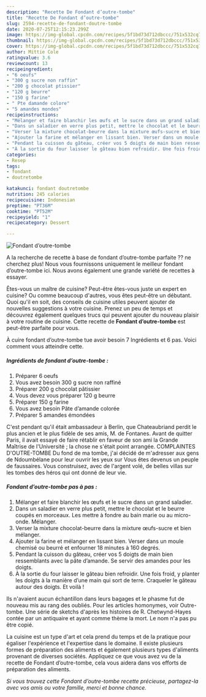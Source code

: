 ```yaml
---
description: "Recette De Fondant d’outre-tombe"
title: "Recette De Fondant d’outre-tombe"
slug: 2594-recette-de-fondant-doutre-tombe
date: 2020-07-25T12:15:23.299Z
image: https://img-global.cpcdn.com/recipes/5f1bd73d712dbccc/751x532cq70/fondant-doutre-tombe-photo-principale-de-la-recette.jpg
thumbnail: https://img-global.cpcdn.com/recipes/5f1bd73d712dbccc/751x532cq70/fondant-doutre-tombe-photo-principale-de-la-recette.jpg
cover: https://img-global.cpcdn.com/recipes/5f1bd73d712dbccc/751x532cq70/fondant-doutre-tombe-photo-principale-de-la-recette.jpg
author: Mittie Cole
ratingvalue: 3.6
reviewcount: 13
recipeingredient:
- "6 oeufs"
- "300 g sucre non raffin"
- "200 g chocolat ptissier"
- "120 g beurre"
- "150 g farine"
- " Pte damande colore"
- "5 amandes mondes"
recipeinstructions:
- "Mélanger et faire blanchir les œufs et le sucre dans un grand saladier."
- "Dans un saladier en verre plus petit, mettre le chocolat et le beurre coupés en morceaux. Les mettre à fondre au bain marie ou au micro-onde. Mélanger."
- "Verser la mixture chocolat-beurre dans la mixture œufs-sucre et bien mélanger."
- "Ajouter la farine et mélanger en lissant bien. Verser dans un moule chemisé ou beurré et enfourner 18 minutes à 160 degrés."
- "Pendant la cuisson du gâteau, créer vos 5 doigts de main bien ressemblants avec la pâte d’amande. Se servir des amandes pour les doigts."
- "À la sortie du four laisser le gâteau bien refroidir. Une fois froid, y planter les doigts à la manière d’une main qui sort de terre. Craqueler le gâteau autour des doigts. Et voilà !"
categories:
- Resep
tags:
- fondant
- doutretombe

katakunci: fondant doutretombe 
nutrition: 245 calories
recipecuisine: Indonesian
preptime: "PT36M"
cooktime: "PT52M"
recipeyield: "1"
recipecategory: Dessert

---
```



![Fondant d’outre-tombe](https://img-global.cpcdn.com/recipes/5f1bd73d712dbccc/751x532cq70/fondant-doutre-tombe-photo-principale-de-la-recette.jpg)

A la recherche de recette à base de fondant d’outre-tombe parfaite ?? ne cherchez plus! Nous vous fournissons uniquement le meilleur fondant d’outre-tombe ici. Nous avons également une grande variété de recettes à essayer.

Êtes-vous un maître de cuisine? Peut-être êtes-vous juste un expert en cuisine? Ou comme beaucoup d'autres, vous êtes peut-être un débutant. Quoi qu'il en soit, des conseils de cuisine utiles peuvent ajouter de nouvelles suggestions à votre cuisine. Prenez un peu de temps et découvrez également quelques trucs qui peuvent ajouter du nouveau plaisir à votre routine de cuisine. Cette recette de <strong> Fondant d’outre-tombe </strong> est peut-être parfaite pour vous.

<!--inarticleads1-->

À cuire fondant d’outre-tombe tue avoir besoin 7 Ingrédients et 6 pas. Voici comment vous atteindre cette.

##### Ingrédients de fondant d’outre-tombe :

1. Préparer 6 oeufs
1. Vous avez besoin 300 g sucre non raffiné
1. Préparer 200 g chocolat pâtissier
1. Vous devez vous préparer 120 g beurre
1. Préparer 150 g farine
1. Vous avez besoin  Pâte d’amande colorée
1. Préparer 5 amandes émondées


C&#39;est pendant qu&#39;il était ambassadeur à Berlin, que Chateaubriand perdit le plus ancien et le plus fidèle de ses amis, M. de Fontanes. Avant de quitter Paris, il avait essayé de faire rétablir en faveur de son ami la Grande Maîtrise de l&#39;Université ; la chose ne s&#39;était point arrangée. COMPLAINTES D&#39;OUTRE-TOMBE Du fond de ma tombe, j&#39;ai décidé de m&#39;adresser aux gens de Ndoumbélane pour leur ouvrir les yeux sur Vous êtes devenus un peuple de faussaires. Vous construisez, avec de l&#39;argent volé, de belles villas sur les tombes des héros qui ont donné de leur vie. 

<!--inarticleads2-->

##### Fondant d’outre-tombe pas à pas :

1. Mélanger et faire blanchir les œufs et le sucre dans un grand saladier.
1. Dans un saladier en verre plus petit, mettre le chocolat et le beurre coupés en morceaux. Les mettre à fondre au bain marie ou au micro-onde. Mélanger.
1. Verser la mixture chocolat-beurre dans la mixture œufs-sucre et bien mélanger.
1. Ajouter la farine et mélanger en lissant bien. Verser dans un moule chemisé ou beurré et enfourner 18 minutes à 160 degrés.
1. Pendant la cuisson du gâteau, créer vos 5 doigts de main bien ressemblants avec la pâte d’amande. Se servir des amandes pour les doigts.
1. À la sortie du four laisser le gâteau bien refroidir. Une fois froid, y planter les doigts à la manière d’une main qui sort de terre. Craqueler le gâteau autour des doigts. Et voilà !


Ils n&#39;avaient aucun échantillon dans leurs bagages et le phasme fut de nouveau mis au rang des oubliés. Pour les articles homonymes, voir Outre-tombe. Une série de sketchs d&#39;après les histoires de R. Chetwynd-Hayes contée par un antiquaire et ayant comme thème la mort. Le nom n&#39;a pas pu être copié. 

<!--inarticleads1-->

<p>
La cuisine est un type d'art et cela prend du temps et de la pratique pour égaliser l'expérience et l'expertise dans le domaine. Il existe plusieurs formes de préparation des aliments et également plusieurs types d'aliments provenant de diverses sociétés. Appliquez ce que vous avez vu de la recette de Fondant d’outre-tombe, cela vous aidera dans vos efforts de préparation des aliments.
</p>

<p>
<i>Si vous trouvez cette Fondant d’outre-tombe recette précieuse, partagez-la avec vos amis ou votre famille, merci et bonne chance.</i>
</p>
